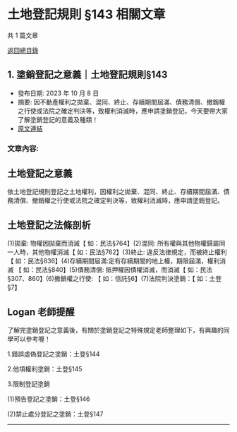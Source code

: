# 土地登記規則 §143 相關文章

共 1 篇文章

[返回總目錄](00_總目錄.md)

## 1. 塗銷登記之意義｜土地登記規則§143

- 發布日期: 2023 年 10 月 8 日
- 摘要: 因不動產權利之拋棄、混同、終止、存續期間屆滿、債務清償、撤銷權之行使或法院之確定判決等，致權利消滅時，應申請塗銷登記，今天要帶大家了解塗銷登記的意義及種類！
- [原文連結](https://www.jasper-realestate.com/%e5%a1%97%e9%8a%b7%e7%99%bb%e8%a8%98%e4%b9%8b%e6%84%8f%e7%be%a9-%e5%9c%9f%e5%9c%b0%e7%99%bb%e8%a8%98-%e8%a6%8f%e5%89%87143/)

### 文章內容:

## 土地登記之意義

依土地登記規則登記之土地權利，因權利之拋棄、混同、終止、存續期間屆滿、債務清償、撤銷權之行使或法院之確定判決等，致權利消滅時，應申請塗銷登記。

## 土地登記之法條剖析

(1)拋棄: 物權因拋棄而消滅【 如：民法§764】(2)混同: 所有權與其他物權歸屬同一人時，其他物權消滅【 如：民法§762】(3)終止: 違反法律規定，而被終止權利 【 如：民法§836】(4)存續期間屆滿:定有存續期間的地上權，期限屆滿，權利消滅 【 如：民法§840】(5)債務清償: 抵押權因債權消滅，而消滅【 如：民法§307、860】(6)撤銷權之行使: 【 如：信託§6】(7)法院判決塗銷：【 如：土登§7】

## Logan 老師提醒

了解完塗銷登記之意義後，有關於塗銷登記之特殊規定老師整理如下，有興趣的同學可以參考喔！

1.錯誤虛偽登記之塗銷：土登§144

2.他項權利塗銷：土登§145

3.限制登記塗銷

(1)預告登記之塗銷：土登§146

(2)禁止處分登記之塗銷：土登§147

---

